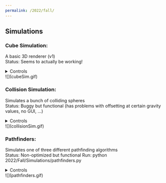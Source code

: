 ```yaml
---
permalink: /2022/fall/
---
```

## Simulations
### Cube Simulation:
A basic 3D renderer (v1)  
Status: Seems to actually be working!  
<details>
    <summary>Controls</summary>
    <p>
        &emsp;To run: python 2022/Fall/Simulations/cube_sim/cube_sim.py<br>
        &emsp;In GUI:<br>
        <ul><ul>
            <li>Space - Enter cube</li>
            <li>Shift/Ctrl - Layer up/down</li>
            <li>Escape - Exit GUI to simulation</li>
        </ul></ul>In simulation:<br><ul><ul>
            <li>Up/Down - Rotate static x</li>
            <li>Right/Left - Rotate dynamic y</li>
        </ul></ul>
    </p>
</details>
![](cubeSim.gif)


### Collision Simulation:
Simulates a bunch of colliding spheres  
Status: Buggy but functional (has problems with offsetting at certain gravity values, no GUI, ...)  
<details>
    <summary>Controls</summary>
    <p>
        To run: python 2022/Fall/Simulations/collision_sim.py<br>
        In simulation:<br><ul>
            <li>0-9 controls gravity value (0-0.9 sg's)</li>
        </ul>
    </p>
</details>
![](collisionSim.gif)


### Pathfinders:
Simulates one of three different pathfinding algorithms  
Status: Non-optimized but functional
Run: python 2022/Fall/Simulations/pathfinders.py  
<details>
    <summary>Controls</summary>
    <p>
        To run: python 2022/Fall/Simulations/collision_sim.py<br>
    </p>
</details>
![](pathfinders.gif)
